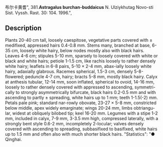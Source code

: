 布尔卡黄耆",
381.**Astragalus burchan-buddaicus** N. Ulziykhutag Novo-sti Sist. Vyssh. Rast. 30: 104. 1996.",

## Description
Plants 20-40 cm tall, loosely caespitose, vegetative parts covered with ± medifixed, appressed hairs 0.4-0.8 mm. Stems many, branched at base, 6-35 cm, loosely white hairy, below nodes mostly also with black hairs. Leaves 4-6 cm; stipules 5-10 mm, sparsely to loosely covered with white or black and white hairs; petiole 1-1.5 cm, like rachis loosely to rather densely white hairy; leaflets in 6-8 pairs, 5-10 × 2-4 mm, abax-ially loosely white hairy, adaxially glabrous. Racemes spherical, 1.5-3 cm, densely 5-8-flowered; peduncle 4-7 cm, hairy; bracts 5-8 mm, mostly black hairy. Calyx at anthesis tubular, 12-14 mm, soon inflated, spherical to ovoid, 14-16 mm, loosely to rather densely covered with appressed to ascending, symmetri-cally to strongly asymmetrically bifurcate, black hairs 0.2-0.5 mm and with ascending to partly ± spreading, white hairs up to 1 mm; teeth 1-1.5(-2) mm. Petals pale pink; standard nar-rowly obovate, 23-27 × 5-8 mm, constricted below middle, apex widely emarginate; wings 20-24 mm, limbs obtriangu-lar, widest at obliquely bilobed tip; keel 16-20 mm. Legumes with a stipe 1-2 mm, included in calyx, 7-9 mm, 3-3.5 mm high, compressed laterally, with a strongly bent style 0.6-2 mm, incompletely 2-locular; valves densely covered with ascending to spreading, subbasifixed to basifixed, white hairs up to 1.5 mm and often also with much shorter black hairs.
  "Statistics": "● Qinghai.
